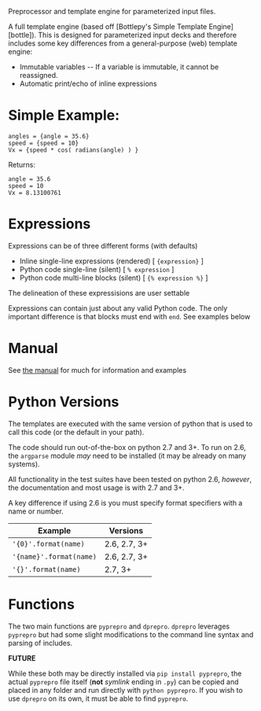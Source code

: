 Preprocessor and template engine for parameterized input files.

A full template engine (based off [Bottlepy's Simple Template Engine][bottle]). This is designed for parameterized input decks and therefore includes some key differences from a general-purpose (web) template engine:

* Immutable variables -- If a variable is immutable, it cannot be reassigned.
* Automatic print/echo of inline expressions


# Simple Example:

    angles = {angle = 35.6}
    speed = {speed = 10}
    Vx = {speed * cos( radians(angle) ) }

Returns:

    angle = 35.6
    speed = 10
    Vx = 8.13100761

# Expressions

Expressions can be of three different forms (with defaults)

* Inline single-line expressions (rendered) [ `{expression}` ]
* Python code single-line  (silent) [ `% expression` ]
* Python code multi-line blocks (silent) [ `{% expression %}` ]

The delineation of these expressisions are user settable

Expressions can contain just about any valid Python code. The only important difference is that blocks must end with `end`. See examples below

# Manual

See [the manual](manual.md) for much for information and examples

# Python Versions

The templates are executed with the same version of python that is used to call this code (or the default in your path). 

The code should run out-of-the-box on python 2.7 and 3+. To run on 2.6, the `argparse` module *may* need to be installed (it may be already on many systems). 

All functionality in the test suites have been tested on python 2.6, *however*, the documentation and most usage is with 2.7 and 3+.

A key difference if using 2.6 is you must specify format specifiers with a name or number.

| Example                 | Versions     |
|-------------------------|--------------|
| `'{0}'.format(name)`    | 2.6, 2.7, 3+ |
| `'{name}'.format(name)` | 2.6, 2.7, 3+ |
| `'{}'.format(name)`     | 2.7, 3+      |

# Functions

The two main functions are `pyprepro` and `dprepro`. `dprepro` leverages `pyprepro` but had some slight modifications to the command line syntax and parsing of includes. 

**FUTURE**

While these both may be directly installed via `pip install pyprepro`, the actual `pyprepro` file itself (**not** *symlink* ending in `.py`) can be copied and placed in any folder and run directly with `python pyprepro`. If you wish to use `dprepro` on its own, it must be able to find `pyprepro`.
